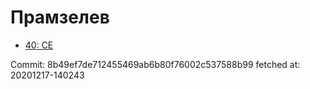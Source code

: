 # Прамзелев
- [40: CE](40.md)

Commit: 8b49ef7de712455469ab6b80f76002c537588b99
 fetched at: 20201217-140243
